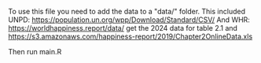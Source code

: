 To use this file you need to add the data to a "data/" folder.
This included UNPD: https://population.un.org/wpp/Download/Standard/CSV/
And WHR: https://worldhappiness.report/data/ get the 2024 data for table 2.1 and https://s3.amazonaws.com/happiness-report/2019/Chapter2OnlineData.xls

Then run main.R